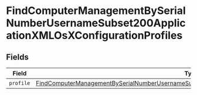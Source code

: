 # FindComputerManagementBySerialNumberUsernameSubset200ApplicationXMLOsXConfigurationProfiles


## Fields

| Field                                                                                                                                                                                                                               | Type                                                                                                                                                                                                                                | Required                                                                                                                                                                                                                            | Description                                                                                                                                                                                                                         |
| ----------------------------------------------------------------------------------------------------------------------------------------------------------------------------------------------------------------------------------- | ----------------------------------------------------------------------------------------------------------------------------------------------------------------------------------------------------------------------------------- | ----------------------------------------------------------------------------------------------------------------------------------------------------------------------------------------------------------------------------------- | ----------------------------------------------------------------------------------------------------------------------------------------------------------------------------------------------------------------------------------- |
| `profile`                                                                                                                                                                                                                           | [FindComputerManagementBySerialNumberUsernameSubset200ApplicationXMLOsXConfigurationProfilesProfile](../../models/operations/findcomputermanagementbyserialnumberusernamesubset200applicationxmlosxconfigurationprofilesprofile.md) | :heavy_minus_sign:                                                                                                                                                                                                                  | N/A                                                                                                                                                                                                                                 |